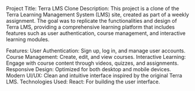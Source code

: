 Project Title: Terra LMS Clone
Description:
This project is a clone of the Terra Learning Management System (LMS) site, created as part of a weekly assignment. The goal was to replicate the functionalities and design of Terra LMS, providing a comprehensive learning platform that includes features such as user authentication, course management, and interactive learning modules.

Features:
User Authentication: Sign up, log in, and manage user accounts.
Course Management: Create, edit, and view courses.
Interactive Learning: Engage with course content through videos, quizzes, and assignments.
Responsive Design: Optimized for both desktop and mobile devices.
Modern UI/UX: Clean and intuitive interface inspired by the original Terra LMS.
Technologies Used:
React: For building the user interface.
